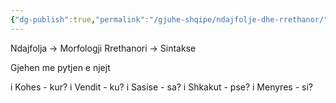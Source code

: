 ```yaml
---
{"dg-publish":true,"permalink":"/gjuhe-shqipe/ndajfolje-dhe-rrethanor/"}
---
```



Ndajfolja -> Morfologji
Rrethanori -> Sintakse

Gjehen me pytjen e njejt

i Kohes - kur?
i Vendit - ku?
i Sasise - sa?
i Shkakut - pse?
i Menyres - si?

